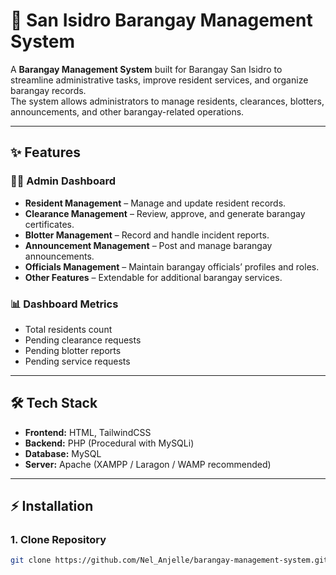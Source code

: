 # 🌿 San Isidro Barangay Management System

A **Barangay Management System** built for Barangay San Isidro to streamline administrative tasks, improve resident services, and organize barangay records.  
The system allows administrators to manage residents, clearances, blotters, announcements, and other barangay-related operations.

---

## ✨ Features

### 👨‍💼 Admin Dashboard
- **Resident Management** – Manage and update resident records.  
- **Clearance Management** – Review, approve, and generate barangay certificates.  
- **Blotter Management** – Record and handle incident reports.  
- **Announcement Management** – Post and manage barangay announcements.  
- **Officials Management** – Maintain barangay officials’ profiles and roles.  
- **Other Features** – Extendable for additional barangay services.  

### 📊 Dashboard Metrics
- Total residents count  
- Pending clearance requests  
- Pending blotter reports  
- Pending service requests  

---

## 🛠️ Tech Stack
- **Frontend:** HTML, TailwindCSS  
- **Backend:** PHP (Procedural with MySQLi)  
- **Database:** MySQL  
- **Server:** Apache (XAMPP / Laragon / WAMP recommended)  

---

## ⚡ Installation

### 1. Clone Repository
```bash
git clone https://github.com/Nel_Anjelle/barangay-management-system.git
